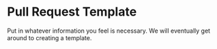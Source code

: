 # Pull Request Template

Put in whatever information you feel is necessary.
We will eventually get around to creating a template.
